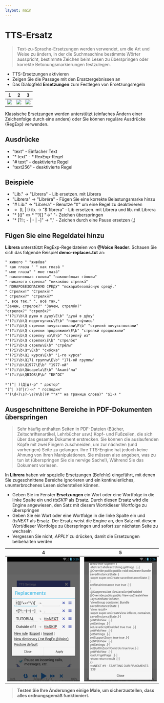 ```yaml
---
layout: main
---
```


# TTS-Ersatz

> Text-zu-Sprache-Ersetzungen werden verwendet, um die Art und Weise zu ändern, in der die Suchmaschine bestimmte Wörter ausspricht, bestimmte Zeichen beim Lesen zu überspringen oder korrekte Betonungsmarkierungen festzulegen.

* TTS-Ersetzungen aktivieren
* Zeigen Sie die Passage mit den Ersatzergebnissen an
* Das Dialogfeld **Ersetzungen** zum Festlegen von Ersetzungsregeln

|1|2|3|
|-|-|-|
|![](1.png)|![](2.png)|![](3.png)|

Klassische Ersetzungen werden unterstützt (einfaches Ändern einer Zeichenfolge durch eine andere) oder Sie können reguläre Ausdrücke (RegExp) verwenden.

## Ausdrücke

* &quot;text&quot; - Einfacher Text
* &quot;* text&quot; - * RexExp-Regel
* &quot;# text&quot; - deaktivierte Regel
* &quot;text256&quot; - deaktivierte Regel

## Beispiele

* &quot;Lib.&quot; -&gt; &quot;Librera&quot; - Lib ersetzen. mit Librera
* &quot;Librera&quot; -&gt; &quot;Libréra&quot; - Fügen Sie eine korrekte Belastungsmarke hinzu
* &quot;# Lib.&quot; -&gt; &quot;Librera&quot; - Benutze &quot;#&quot; um eine Regel zu deaktivieren
* * (L | l) ib. -&gt; &quot;$ 1ibrera&quot; - Lib ersetzen. mit Librera und lib. mit Librera
* &quot;* [()&quot; «» * ”“/[] &quot;-&gt;&quot; &quot;- Zeichen überspringen
* &quot;* [?!:; - | - | -]&quot; -&gt; &quot;,&quot; - Zeichen durch eine Pause ersetzen (,)

## Fügen Sie eine Regeldatei hinzu

**Librera** unterstützt RegExp-Regeldateien von **@Voice Reader**.
Schauen Sie sich das folgende Beispiel **demo-replaces.txt** an:

```
" живого " "живо́ва"
" как глаза " " как глаза́ "
" мне глаза" " мне глаза́"
" наклоняющая головы" "наклоня́ющая го́ловы"
" никакого стрелка" "никако́во стрелка́"
" ПОЖАРОБЕЗОПАСНУЮ СРЕДУ" "пожарабезопа́сную среду́."
" Стрелки!" "Стрелки́!"
" стрелки?" "стрелки́?"
", все так," ", всё так,"
"Зачем, стрелок?" "Зачем, стрело́к?"
"стрелок?" "стрело́к?"
*"(?i)\b\Q душа в душу\E\b" "душа́ в ду́шу"
*"(?i)\b\Q подогнулись\E\b" "падагну́лись"
*"(?i)\b\Q стрелки почувствовали\E\b" "стрелки́ почувствовали"
*"(?i)\b\Q стрелки продолжили\E\b" "стрелки́ продолжили"
*"(?i)\b\Q стрелку из\E\b" "стрелку́ из"
*"(?i)\b\Q стрелок\E\b" "стрело́к"
*"(?i)\b\Q стрелы\E\b" "стре́лы"
*"(?i)\b\Q*\E\b" "сно́ска"
*"(?i)\b\Q1 курса\E\b" "1-го курса"
*"(?i)\b\Q171 группы\E\b" "171-ой группы"
*"(?i)\b\Q1977\E\b" "1977-ой"
*"(?i)\b\QAcapela\E\b" "Акапэ́'ла"
*"(?i)\b\QBIOS\E\b" "БИ́“О́С"

*"(^| )(Д|д)-р" " доктор"
"(^| )(Г|г)-н" " господин"
*"(\d+)\s?-\s?я\b(?# ""я"" на границе слова)" "$1-я "
```
## Ausgeschnittene Bereiche in PDF-Dokumenten überspringen
> Sehr häufig enthalten Seiten in PDF-Dateien (Bücher, Zeitschriftenartikel, Lehrbücher usw.) Kopf- und Fußzeilen, die sich über das gesamte Dokument erstrecken. Sie können die auslaufenden Köpfe mit zwei Fingern zuschneiden, um zur nächsten (und vorherigen) Seite zu gelangen. Ihre TTS-Engine hat jedoch keine Ahnung von Ihren Manipulationen. Sie müssen also angeben, was zu tun ist (überspringen Sie die nervige Sache!), Während Sie das Dokument vorlesen.

In **Librera** haben wir spezielle Ersetzungen (Befehle) eingeführt, mit denen Sie zugeschnittene Bereiche ignorieren und ein kontinuierliches, ununterbrochenes Lesen sicherstellen können.
* Geben Sie im Fenster **Ersetzungen** ein Wort oder eine Wortfolge in die linke Spalte ein und _ttsSKIP_ als Ersatz. Durch diesen Ersatz wird die Engine angewiesen, den Satz mit diesem Wort/dieser Wortfolge zu überspringen
* Geben Sie ein Wort oder eine Wortfolge in die linke Spalte ein und _ttsNEXT_ als Ersatz. Der Ersatz weist die Engine an, den Satz mit diesem Wort/dieser Wortfolge zu überspringen und sofort zur nächsten Seite zu wechseln
* Vergessen Sie nicht, _APPLY_ zu drücken, damit die Ersetzungen beibehalten werden

|4|5|
|-|-|
|![](4.png)|![](5.png)|

> **Testen Sie Ihre Änderungen einige Male, um sicherzustellen, dass alles ordnungsgemäß funktioniert.**
